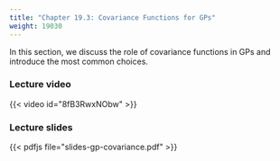 ```yaml
---
title: "Chapter 19.3: Covariance Functions for GPs"
weight: 19030
---
```

In this section, we discuss the role of covariance functions in GPs and introduce the most common choices. 

<!--more-->

### Lecture video

{{< video id="8fB3RwxNObw" >}}

### Lecture slides

{{< pdfjs file="slides-gp-covariance.pdf" >}}
